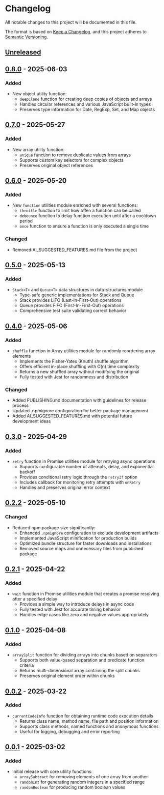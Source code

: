 # Changelog

All notable changes to this project will be documented in this file.

The format is based on [Keep a Changelog],
and this project adheres to [Semantic Versioning].

## [Unreleased]

## [0.8.0] - 2025-06-03

### Added

- New object utility function:
  - `deepClone` function for creating deep copies of objects and arrays
  - Handles circular references and various JavaScript built-in types
  - Preserves type information for Date, RegExp, Set, and Map objects

## [0.7.0] - 2025-05-27

### Added

- New array utility function:
  - `unique` function to remove duplicate values from arrays
  - Supports custom key selectors for complex objects
  - Preserves original object references

## [0.6.0] - 2025-05-20

### Added

- New `function` utilities module enriched with several functions:
  - `throttle` function to limit how often a function can be called
  - `debounce` function to delay function execution until after a cooldown period
  - `once` function to ensure a function is only executed a single time

### Changed

- Removed AI_SUGGESTED_FEATURES.md file from the project

## [0.5.0] - 2025-05-13

### Added

- `Stack<T>` and `Queue<T>` data structures in data-structures module
  - Type-safe generic implementations for Stack and Queue
  - Stack provides LIFO (Last-In-First-Out) operations
  - Queue provides FIFO (First-In-First-Out) operations
  - Comprehensive test suite validating correct behavior

## [0.4.0] - 2025-05-06

### Added

- `shuffle` function in Array utilities module for randomly reordering array elements
  - Implements the Fisher-Yates (Knuth) shuffle algorithm
  - Offers efficient in-place shuffling with O(n) time complexity
  - Returns a new shuffled array without modifying the original
  - Fully tested with Jest for randomness and distribution

### Changed

- Added PUBLISHING.md documentation with guidelines for release process
- Updated .npmignore configuration for better package management
- Added AI_SUGGESTED_FEATURES.md with potential future development ideas

## [0.3.0] - 2025-04-29

### Added

- `retry` function in Promise utilities module for retrying async operations
  - Supports configurable number of attempts, delay, and exponential backoff
  - Provides conditional retry logic through the `retryIf` option
  - Includes callback for monitoring retry attempts with `onRetry`
  - Handles and preserves original error context

## [0.2.2] - 2025-05-10

### Changed

- Reduced npm package size significantly:
  - Enhanced `.npmignore` configuration to exclude development artifacts
  - Implemented JavaScript minification for production builds
  - Optimized bundle structure for faster downloads and installations
  - Removed source maps and unnecessary files from published package

## [0.2.1] - 2025-04-22

### Added

- `wait` function in Promise utilities module that creates a promise resolving after a specified delay
  - Provides a simple way to introduce delays in async code
  - Fully tested with Jest for accurate timing behavior
  - Handles edge cases like zero and negative values appropriately

## [0.1.0] - 2025-04-08

### Added

- `arraySplit` function for dividing arrays into chunks based on separators
  - Supports both value-based separation and predicate function criteria
  - Returns multi-dimensional array containing the split chunks
  - Preserves original element order within chunks

## [0.0.2] - 2025-03-22

### Added

- `currentCodeInfo` function for obtaining runtime code execution details
  - Returns class name, method name, file path and position information
  - Supports class methods, named functions and anonymous functions
  - Useful for logging, debugging and error reporting

## [0.0.1] - 2025-03-02

### Added

- Initial release with core utility functions:
  - `arraySubtract` for removing elements of one array from another
  - `randomInt` for generating random integers in a specified range
  - `randomBoolean` for producing random boolean values

<!-- Links -->
[keep a changelog]: https://keepachangelog.com/en/1.0.0/
[semantic versioning]: https://semver.org/spec/v2.0.0.html

<!-- Versions -->
[unreleased]: https://github.com/andranikarakelyan/js-utilities/compare/v0.8.0...HEAD
[0.8.0]: https://github.com/andranikarakelyan/js-utilities/compare/v0.7.0...v0.8.0
[0.7.0]: https://github.com/andranikarakelyan/js-utilities/compare/v0.6.0...v0.7.0
[0.6.0]: https://github.com/andranikarakelyan/js-utilities/compare/v0.5.0...v0.6.0
[0.5.0]: https://github.com/andranikarakelyan/js-utilities/compare/v0.4.0...v0.5.0
[0.4.0]: https://github.com/andranikarakelyan/js-utilities/compare/v0.3.0...v0.4.0
[0.3.0]: https://github.com/andranikarakelyan/js-utilities/compare/v0.2.2...v0.3.0
[0.2.2]: https://github.com/andranikarakelyan/js-utilities/compare/v0.2.1...v0.2.2
[0.2.1]: https://github.com/andranikarakelyan/js-utilities/compare/v0.1.0...v0.2.1
[0.1.0]: https://github.com/andranikarakelyan/js-utilities/compare/v0.0.2...v0.1.0
[0.0.2]: https://github.com/andranikarakelyan/js-utilities/compare/v0.0.1...v0.0.2
[0.0.1]: https://github.com/andranikarakelyan/js-utilities/releases/tag/v0.0.1